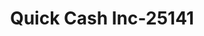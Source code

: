 ---
f_zip-code: 37388
f_state-code: TN
title: Quick Cash Inc-25141
f_phone: 931-393-2447
f_city-only: Tullahoma
f_address: 510 S Washington Street Tullahoma
f_location-unique-id: '25141'
slug: quick-cash-inc-25141
updated-on: '2024-05-30T13:46:58.046Z'
created-on: '2024-05-30T13:36:59.803Z'
published-on: '2024-05-30T13:54:32.469Z'
f_city-state: cms/city/tullahoma-tn.md
f_company: cms/company/quick-cash-inc.md
f_state: cms/state/tennessee.md
layout: '[payday-loan].html'
tags: payday-loan
---